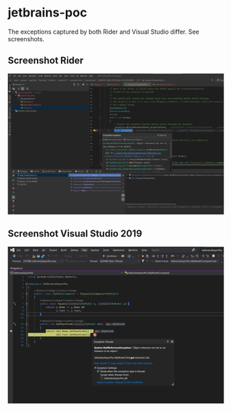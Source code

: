 # jetbrains-poc
The exceptions captured by both Rider and Visual Studio differ. See screenshots.


## Screenshot Rider
![rider](exception_rider.png)
## Screenshot Visual Studio 2019
![rider](exception_vs.png)